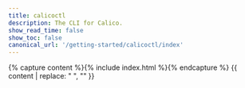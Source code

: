```yaml
---
title: calicoctl
description: The CLI for Calico. 
show_read_time: false
show_toc: false
canonical_url: '/getting-started/calicoctl/index'
---
```


{% capture content %}{% include index.html %}{% endcapture %}
{{ content | replace: "    ", "" }}
